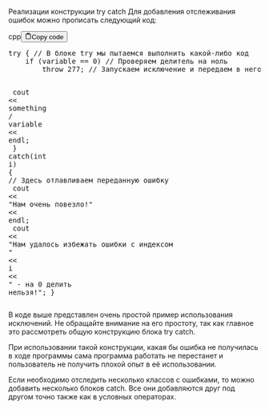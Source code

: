 <p>Реализации конструкции try catch
Для добавления отслеживания ошибок можно прописать следующий код:</p>
<div class="code-element"><div class="lang-line"><text>cpp</text><button class="copy-button" id="code654b" onclick="copyCode(code654, code654b)"><svg stroke="currentColor" fill="none" stroke-width="2" viewBox="0 0 24 24" stroke-linecap="round" stroke-linejoin="round" class="h-4 w-4" height="1em" width="1em" xmlns="http://www.w3.org/2000/svg"><path d="M16 4h2a2 2 0 0 1 2 2v14a2 2 0 0 1-2 2H6a2 2 0 0 1-2-2V6a2 2 0 0 1 2-2h2"></path><rect x="8" y="2" width="8" height="4" rx="1" ry="1"></rect></svg><text>Copy code</text></button></div><div class="code" id="code654"><div class="highlight"><pre><span></span><span class="k">try</span><span class="w"> </span><span class="p">{</span><span class="w"> </span><span class="c1">// В блоке try мы пытаемся выполнить какой-либо код</span>
<span class="w">    </span><span class="k">if</span><span class="w"> </span><span class="p">(</span><span class="n">variable</span><span class="w"> </span><span class="o">==</span><span class="w"> </span><span class="mi">0</span><span class="p">)</span><span class="w"> </span><span class="c1">// Проверяем делитель на ноль</span>
<span class="w">        </span><span class="k">throw</span><span class="w"> </span><span class="mi">277</span><span class="p">;</span><span class="w"> </span><span class="c1">// Запускаем исключение и передаем в него параметр</span>

<span class="w">    </span><span class="n">cout</span><span class="w"> </span><span class="o">&lt;&lt;</span><span class="w"> </span><span class="n">something</span><span class="w"> </span><span class="o">/</span><span class="w"> </span><span class="n">variable</span><span class="w"> </span><span class="o">&lt;&lt;</span><span class="w"> </span><span class="n">endl</span><span class="p">;</span><span class="w"> </span>
<span class="p">}</span><span class="w"> </span><span class="k">catch</span><span class="p">(</span><span class="kt">int</span><span class="w"> </span><span class="n">i</span><span class="p">)</span><span class="w"> </span><span class="p">{</span><span class="w"> </span><span class="c1">// Здесь отлавливаем переданную ошибку</span>
<span class="w">    </span><span class="n">cout</span><span class="w"> </span><span class="o">&lt;&lt;</span><span class="w"> </span><span class="s">&quot;Нам очень повезло!&quot;</span><span class="w"> </span><span class="o">&lt;&lt;</span><span class="w"> </span><span class="n">endl</span><span class="p">;</span>
<span class="w">    </span><span class="n">cout</span><span class="w"> </span><span class="o">&lt;&lt;</span><span class="w"> </span><span class="s">&quot;Нам удалось избежать ошибки с индексом &quot;</span><span class="w"> </span><span class="o">&lt;&lt;</span><span class="w"> </span><span class="n">i</span><span class="w"> </span><span class="o">&lt;&lt;</span><span class="w"> </span><span class="s">&quot; - на 0 делить нельзя!&quot;</span><span class="p">;</span>
<span class="p">}</span>
</pre></div></div></div>

<p>В коде выше представлен очень простой пример использования исключений. 
Не обращайте внимание на его простоту, так как главное это рассмотреть общую конструкцию блока try catch.</p>
<p>При использовании такой конструкции, какая бы ошибка не получилась в ходе программы 
сама программа работать не перестанет и пользователь не получить плохой опыт в её использовании.</p>
<p>Если необходимо отследить несколько классов с ошибками, то можно добавить несколько 
блоков catch. Все они добавляются друг под другом точно также как в условных операторах.</p>